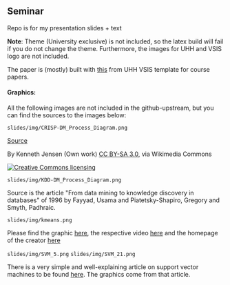 ## Seminar 

Repo is for my presentation slides + text

**Note**: Theme (University exclusive) is not included, so the latex build will fail if you do not change the theme. Furthermore, the images for UHH and VSIS logo are not included.

The paper is (mostly) built with [this](https://vsis-www.informatik.uni-hamburg.de/vsis/teaching/templates) from UHH VSIS template for course papers. 

#### Graphics:

All the following images are not included in the github-upstream, but you can find the sources to the images below:

`slides/img/CRISP-DM_Process_Diagram.png`

[Source](https://commons.wikimedia.org/wiki/File%3ACRISP-DM_Process_Diagram.png)

By Kenneth Jensen (Own work) [CC BY-SA 3.0](http://creativecommons.org/licenses/by-sa/3.0), via Wikimedia Commons

<a rel="license" href="http://creativecommons.org/licenses/by-sa/3.0">
	<img alt="Creative Commons licensing" style="border-width:0" src="http://i.creativecommons.org/l/by-sa/3.0/88x31.png" />
</a>


`slides/img/KDD-DM_Process_Diagram.png`

Source is the article "From data mining to knowledge discovery in databases" of 1996 by Fayyad, Usama and Piatetsky-Shapiro, Gregory and Smyth, Padhraic.

`slides/img/kmeans.png`

Please find the graphic [here](https://i.ytimg.com/vi/_aWzGGNrcic/hqdefault.jpg), the respective video [here](https://www.youtube.com/watch?v=_aWzGGNrcic) and the homepage of the creator [here](http://homepages.inf.ed.ac.uk/vlavrenk/)

`slides/img/SVM_5.png` `slides/img/SVM_21.png`

There is a very simple and well-explaining article on support vector machines to be found [here](https://www.analyticsvidhya.com/blog/2015/10/understaing-support-vector-machine-example-code/). The graphics come from that article.